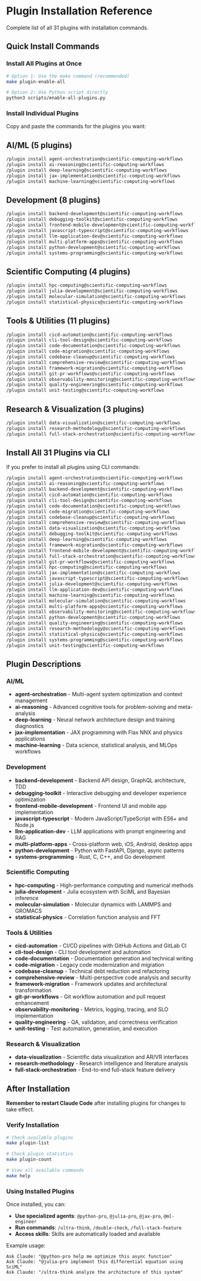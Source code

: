 # Plugin Installation Reference

Complete list of all 31 plugins with installation commands.

## Quick Install Commands

### Install All Plugins at Once

```bash
# Option 1: Use the make command (recommended)
make plugin-enable-all

# Option 2: Use Python script directly
python3 scripts/enable-all-plugins.py
```

### Install Individual Plugins

Copy and paste the commands for the plugins you want:

## AI/ML (5 plugins)

```bash
/plugin install agent-orchestration@scientific-computing-workflows
/plugin install ai-reasoning@scientific-computing-workflows
/plugin install deep-learning@scientific-computing-workflows
/plugin install jax-implementation@scientific-computing-workflows
/plugin install machine-learning@scientific-computing-workflows
```

## Development (8 plugins)

```bash
/plugin install backend-development@scientific-computing-workflows
/plugin install debugging-toolkit@scientific-computing-workflows
/plugin install frontend-mobile-development@scientific-computing-workflows
/plugin install javascript-typescript@scientific-computing-workflows
/plugin install llm-application-dev@scientific-computing-workflows
/plugin install multi-platform-apps@scientific-computing-workflows
/plugin install python-development@scientific-computing-workflows
/plugin install systems-programming@scientific-computing-workflows
```

## Scientific Computing (4 plugins)

```bash
/plugin install hpc-computing@scientific-computing-workflows
/plugin install julia-development@scientific-computing-workflows
/plugin install molecular-simulation@scientific-computing-workflows
/plugin install statistical-physics@scientific-computing-workflows
```

## Tools & Utilities (11 plugins)

```bash
/plugin install cicd-automation@scientific-computing-workflows
/plugin install cli-tool-design@scientific-computing-workflows
/plugin install code-documentation@scientific-computing-workflows
/plugin install code-migration@scientific-computing-workflows
/plugin install codebase-cleanup@scientific-computing-workflows
/plugin install comprehensive-review@scientific-computing-workflows
/plugin install framework-migration@scientific-computing-workflows
/plugin install git-pr-workflows@scientific-computing-workflows
/plugin install observability-monitoring@scientific-computing-workflows
/plugin install quality-engineering@scientific-computing-workflows
/plugin install unit-testing@scientific-computing-workflows
```

## Research & Visualization (3 plugins)

```bash
/plugin install data-visualization@scientific-computing-workflows
/plugin install research-methodology@scientific-computing-workflows
/plugin install full-stack-orchestration@scientific-computing-workflows
```

## Install All 31 Plugins via CLI

If you prefer to install all plugins using CLI commands:

```bash
/plugin install agent-orchestration@scientific-computing-workflows
/plugin install ai-reasoning@scientific-computing-workflows
/plugin install backend-development@scientific-computing-workflows
/plugin install cicd-automation@scientific-computing-workflows
/plugin install cli-tool-design@scientific-computing-workflows
/plugin install code-documentation@scientific-computing-workflows
/plugin install code-migration@scientific-computing-workflows
/plugin install codebase-cleanup@scientific-computing-workflows
/plugin install comprehensive-review@scientific-computing-workflows
/plugin install data-visualization@scientific-computing-workflows
/plugin install debugging-toolkit@scientific-computing-workflows
/plugin install deep-learning@scientific-computing-workflows
/plugin install framework-migration@scientific-computing-workflows
/plugin install frontend-mobile-development@scientific-computing-workflows
/plugin install full-stack-orchestration@scientific-computing-workflows
/plugin install git-pr-workflows@scientific-computing-workflows
/plugin install hpc-computing@scientific-computing-workflows
/plugin install jax-implementation@scientific-computing-workflows
/plugin install javascript-typescript@scientific-computing-workflows
/plugin install julia-development@scientific-computing-workflows
/plugin install llm-application-dev@scientific-computing-workflows
/plugin install machine-learning@scientific-computing-workflows
/plugin install molecular-simulation@scientific-computing-workflows
/plugin install multi-platform-apps@scientific-computing-workflows
/plugin install observability-monitoring@scientific-computing-workflows
/plugin install python-development@scientific-computing-workflows
/plugin install quality-engineering@scientific-computing-workflows
/plugin install research-methodology@scientific-computing-workflows
/plugin install statistical-physics@scientific-computing-workflows
/plugin install systems-programming@scientific-computing-workflows
/plugin install unit-testing@scientific-computing-workflows
```

## Plugin Descriptions

### AI/ML
- **agent-orchestration** - Multi-agent system optimization and context management
- **ai-reasoning** - Advanced cognitive tools for problem-solving and meta-analysis
- **deep-learning** - Neural network architecture design and training diagnostics
- **jax-implementation** - JAX programming with Flax NNX and physics applications
- **machine-learning** - Data science, statistical analysis, and MLOps workflows

### Development
- **backend-development** - Backend API design, GraphQL architecture, TDD
- **debugging-toolkit** - Interactive debugging and developer experience optimization
- **frontend-mobile-development** - Frontend UI and mobile app implementation
- **javascript-typescript** - Modern JavaScript/TypeScript with ES6+ and Node.js
- **llm-application-dev** - LLM applications with prompt engineering and RAG
- **multi-platform-apps** - Cross-platform web, iOS, Android, desktop apps
- **python-development** - Python with FastAPI, Django, async patterns
- **systems-programming** - Rust, C, C++, and Go development

### Scientific Computing
- **hpc-computing** - High-performance computing and numerical methods
- **julia-development** - Julia ecosystem with SciML and Bayesian inference
- **molecular-simulation** - Molecular dynamics with LAMMPS and GROMACS
- **statistical-physics** - Correlation function analysis and FFT

### Tools & Utilities
- **cicd-automation** - CI/CD pipelines with GitHub Actions and GitLab CI
- **cli-tool-design** - CLI tool development and automation
- **code-documentation** - Documentation generation and technical writing
- **code-migration** - Legacy code modernization and migration
- **codebase-cleanup** - Technical debt reduction and refactoring
- **comprehensive-review** - Multi-perspective code analysis and security
- **framework-migration** - Framework updates and architectural transformation
- **git-pr-workflows** - Git workflow automation and pull request enhancement
- **observability-monitoring** - Metrics, logging, tracing, and SLO implementation
- **quality-engineering** - QA, validation, and correctness verification
- **unit-testing** - Test automation, generation, and execution

### Research & Visualization
- **data-visualization** - Scientific data visualization and AR/VR interfaces
- **research-methodology** - Research intelligence and literature analysis
- **full-stack-orchestration** - End-to-end full-stack feature delivery

## After Installation

**Remember to restart Claude Code** after installing plugins for changes to take effect.

### Verify Installation

```bash
# Check available plugins
make plugin-list

# Check plugin statistics
make plugin-count

# View all available commands
make help
```

### Using Installed Plugins

Once installed, you can:

- **Use specialized agents**: `@python-pro`, `@julia-pro`, `@jax-pro`, `@ml-engineer`
- **Run commands**: `/ultra-think`, `/double-check`, `/full-stack-feature`
- **Access skills**: Skills are automatically loaded and available

Example usage:
```
Ask Claude: "@python-pro help me optimize this async function"
Ask Claude: "@julia-pro implement this differential equation using SciML"
Ask Claude: "/ultra-think analyze the architecture of this system"
```
